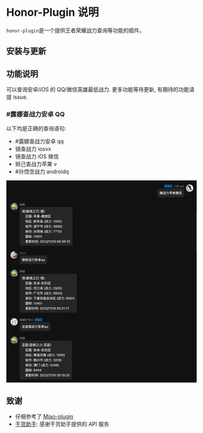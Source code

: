 # Honor-Plugin 说明

`honor-plugin`是一个提供王者荣耀战力查询等功能的插件。

## 安装与更新

## 功能说明

可以查询安卓/iOS 的 QQ/微信英雄最低战力. 更多功能等待更新, 有期待的功能请提 issue.

### #露娜查战力安卓 QQ

以下均是正确的查询语句:

- #露娜查战力安卓 qq
- 镜查战力 iosvx
- 镜查战力 iOS 微信
- 妲己查战力苹果 v
- #孙悟空战力 androidq

![](./resources/readme/proficiency-query-sample.png)

## 致谢

- 仔细参考了 [Miao-plugin](https://github.com/yoimiya-kokomi/miao-plugin)
- [干货助手](使用了干货助手): 感谢干货助手提供的 API 服务
